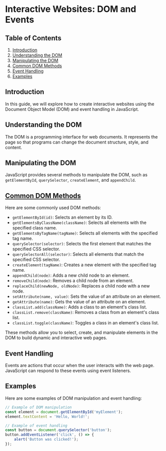 # Interactive Websites: DOM and Events

## Table of Contents
1. [Introduction](#introduction)
2. [Understanding the DOM](#understanding-the-dom)
3. [Manipulating the DOM](#manipulating-the-dom)
4. [Common DOM Methods](#common-dom-methods)
5. [Event Handling](#event-handling)
6. [Examples](#examples)

## Introduction
In this guide, we will explore how to create interactive websites using the Document Object Model (DOM) and event handling in JavaScript.

## Understanding the DOM
The DOM is a programming interface for web documents. It represents the page so that programs can change the document structure, style, and content.

## Manipulating the DOM
JavaScript provides several methods to manipulate the DOM, such as `getElementById`, `querySelector`, `createElement`, and `appendChild`.

## [Common DOM Methods](dom-methods.md)
Here are some commonly used DOM methods:

- `getElementById(id)`: Selects an element by its ID.
- `getElementsByClassName(className)`: Selects all elements with the specified class name.
- `getElementsByTagName(tagName)`: Selects all elements with the specified tag name.
- `querySelector(selector)`: Selects the first element that matches the specified CSS selector.
- `querySelectorAll(selector)`: Selects all elements that match the specified CSS selector.
- `createElement(tagName)`: Creates a new element with the specified tag name.
- `appendChild(node)`: Adds a new child node to an element.
- `removeChild(node)`: Removes a child node from an element.
- `replaceChild(newNode, oldNode)`: Replaces a child node with a new node.
- `setAttribute(name, value)`: Sets the value of an attribute on an element.
- `getAttribute(name)`: Gets the value of an attribute on an element.
- `classList.add(className)`: Adds a class to an element's class list.
- `classList.remove(className)`: Removes a class from an element's class list.
- `classList.toggle(className)`: Toggles a class in an element's class list.

These methods allow you to select, create, and manipulate elements in the DOM to build dynamic and interactive web pages.

## Event Handling
Events are actions that occur when the user interacts with the web page. JavaScript can respond to these events using event listeners.

## Examples
Here are some examples of DOM manipulation and event handling:

```javascript
// Example of DOM manipulation
const element = document.getElementById('myElement');
element.textContent = 'Hello, World!';

// Example of event handling
const button = document.querySelector('button');
button.addEventListener('click', () => {
    alert('Button was clicked!');
});
```
